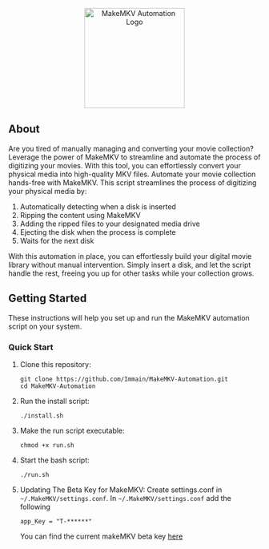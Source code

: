 <p align="center">
  <img src="https://cdn.icon-icons.com/icons2/1381/PNG/512/makemkv_94419.png" alt="MakeMKV Automation Logo" width="200">
</p>

## About <a name = "about"></a>

Are you tired of manually managing and converting your movie collection? Leverage the power of MakeMKV to streamline and automate the process of digitizing your movies. With this tool, you can effortlessly convert your physical media into high-quality MKV files. Automate your movie collection hands-free with MakeMKV. This script streamlines the process of digitizing your physical media by:

1. Automatically detecting when a disk is inserted
2. Ripping the content using MakeMKV
3. Adding the ripped files to your designated media drive
4. Ejecting the disk when the process is complete
5. Waits for the next disk

With this automation in place, you can effortlessly build your digital movie library without manual intervention. Simply insert a disk, and let the script handle the rest, freeing you up for other tasks while your collection grows.

## Getting Started <a name = "getting_started"></a>

These instructions will help you set up and run the MakeMKV automation script on your system.

### Quick Start

1. Clone this repository:
   ```
   git clone https://github.com/Immain/MakeMKV-Automation.git
   cd MakeMKV-Automation
   ```

2. Run the install script:
   ```
   ./install.sh
   ```

3. Make the run script executable:
   ```
   chmod +x run.sh
   ```

4. Start the bash script:
   ```
   ./run.sh
   ```

5. Updating The Beta Key for MakeMKV:
   Create settings.conf in ```~/.MakeMKV/settings.conf```. In ```~/.MakeMKV/settings.conf``` add the following
   ```
   app_Key = "T-******"
   ```
   You can find the current makeMKV beta key [here](https://mysolutions.tech/makemkv-beta-key/)
